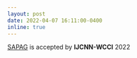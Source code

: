 ```yaml
---
layout: post
date: 2022-04-07 16:11:00-0400
inline: true
---
```

<a href="https://ieeexplore.ieee.org/abstract/document/9892665">SAPAG</a> is accepted by <b>IJCNN-WCCI</b> 2022

